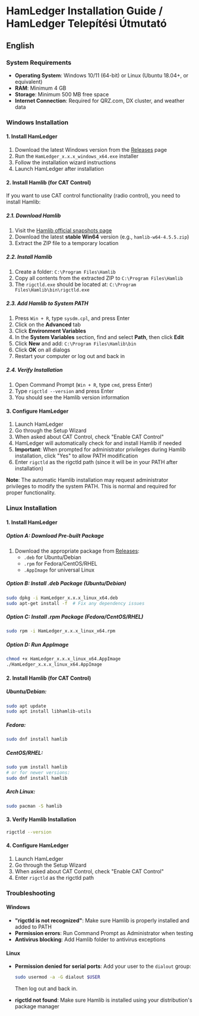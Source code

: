 # HamLedger Installation Guide / HamLedger Telepítési Útmutató

## English

### System Requirements

- **Operating System**: Windows 10/11 (64-bit) or Linux (Ubuntu 18.04+, or equivalent)
- **RAM**: Minimum 4 GB
- **Storage**: Minimum 500 MB free space
- **Internet Connection**: Required for QRZ.com, DX cluster, and weather data

### Windows Installation

#### 1. Install HamLedger

1. Download the latest Windows version from the [Releases](https://github.com/valibali/hamledger/releases) page
2. Run the `HamLedger_x.x.x_windows_x64.exe` installer
3. Follow the installation wizard instructions
4. Launch HamLedger after installation

#### 2. Install Hamlib (for CAT Control)

If you want to use CAT control functionality (radio control), you need to install Hamlib:

##### 2.1. Download Hamlib

1. Visit the [Hamlib official snapshots page](https://hamlib.sourceforge.net/snapshots/)
2. Download the latest **stable Win64** version (e.g., `hamlib-w64-4.5.5.zip`)
3. Extract the ZIP file to a temporary location

##### 2.2. Install Hamlib

1. Create a folder: `C:\Program Files\Hamlib`
2. Copy all contents from the extracted ZIP to `C:\Program Files\Hamlib`
3. The `rigctld.exe` should be located at: `C:\Program Files\Hamlib\bin\rigctld.exe`

##### 2.3. Add Hamlib to System PATH

1. Press `Win + R`, type `sysdm.cpl`, and press Enter
2. Click on the **Advanced** tab
3. Click **Environment Variables**
4. In the **System Variables** section, find and select **Path**, then click **Edit**
5. Click **New** and add: `C:\Program Files\Hamlib\bin`
6. Click **OK** on all dialogs
7. Restart your computer or log out and back in

##### 2.4. Verify Installation

1. Open Command Prompt (`Win + R`, type `cmd`, press Enter)
2. Type `rigctld --version` and press Enter
3. You should see the Hamlib version information

#### 3. Configure HamLedger

1. Launch HamLedger
2. Go through the Setup Wizard
3. When asked about CAT Control, check "Enable CAT Control"
4. HamLedger will automatically check for and install Hamlib if needed
5. **Important**: When prompted for administrator privileges during Hamlib installation, click "Yes" to allow PATH modification
6. Enter `rigctld` as the rigctld path (since it will be in your PATH after installation)

**Note**: The automatic Hamlib installation may request administrator privileges to modify the system PATH. This is normal and required for proper functionality.

### Linux Installation

#### 1. Install HamLedger

##### Option A: Download Pre-built Package

1. Download the appropriate package from [Releases](https://github.com/valibali/hamledger/releases):
   - `.deb` for Ubuntu/Debian
   - `.rpm` for Fedora/CentOS/RHEL
   - `.AppImage` for universal Linux

##### Option B: Install .deb Package (Ubuntu/Debian)

```bash
sudo dpkg -i HamLedger_x.x.x_linux_x64.deb
sudo apt-get install -f  # Fix any dependency issues
```

##### Option C: Install .rpm Package (Fedora/CentOS/RHEL)

```bash
sudo rpm -i HamLedger_x.x.x_linux_x64.rpm
```

##### Option D: Run AppImage

```bash
chmod +x HamLedger_x.x.x_linux_x64.AppImage
./HamLedger_x.x.x_linux_x64.AppImage
```

#### 2. Install Hamlib (for CAT Control)

##### Ubuntu/Debian:

```bash
sudo apt update
sudo apt install libhamlib-utils
```

##### Fedora:

```bash
sudo dnf install hamlib
```

##### CentOS/RHEL:

```bash
sudo yum install hamlib
# or for newer versions:
sudo dnf install hamlib
```

##### Arch Linux:

```bash
sudo pacman -S hamlib
```

#### 3. Verify Hamlib Installation

```bash
rigctld --version
```

#### 4. Configure HamLedger

1. Launch HamLedger
2. Go through the Setup Wizard
3. When asked about CAT Control, check "Enable CAT Control"
4. Enter `rigctld` as the rigctld path

### Troubleshooting

#### Windows

- **"rigctld is not recognized"**: Make sure Hamlib is properly installed and added to PATH
- **Permission errors**: Run Command Prompt as Administrator when testing
- **Antivirus blocking**: Add Hamlib folder to antivirus exceptions

#### Linux

- **Permission denied for serial ports**: Add your user to the `dialout` group:

  ```bash
  sudo usermod -a -G dialout $USER
  ```

  Then log out and back in.

- **rigctld not found**: Make sure Hamlib is installed using your distribution's package manager
